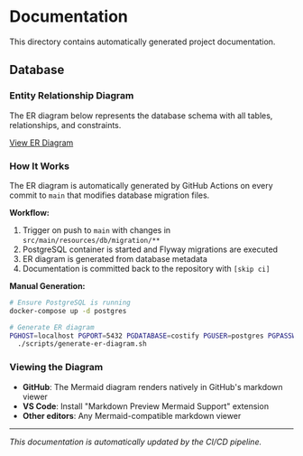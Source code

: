 # Documentation

This directory contains automatically generated project documentation.

## Database

### Entity Relationship Diagram

The ER diagram below represents the database schema with all tables, relationships, and constraints.

[View ER Diagram](database-er-diagram.mmd)

### How It Works

The ER diagram is automatically generated by GitHub Actions on every commit to `main` that modifies database migration files.

**Workflow:**
1. Trigger on push to `main` with changes in `src/main/resources/db/migration/**`
2. PostgreSQL container is started and Flyway migrations are executed
3. ER diagram is generated from database metadata
4. Documentation is committed back to the repository with `[skip ci]`

**Manual Generation:**

```bash
# Ensure PostgreSQL is running
docker-compose up -d postgres

# Generate ER diagram
PGHOST=localhost PGPORT=5432 PGDATABASE=costify PGUSER=postgres PGPASSWORD=postgres \
  ./scripts/generate-er-diagram.sh
```

### Viewing the Diagram

- **GitHub**: The Mermaid diagram renders natively in GitHub's markdown viewer
- **VS Code**: Install "Markdown Preview Mermaid Support" extension
- **Other editors**: Any Mermaid-compatible markdown viewer

---

*This documentation is automatically updated by the CI/CD pipeline.*
